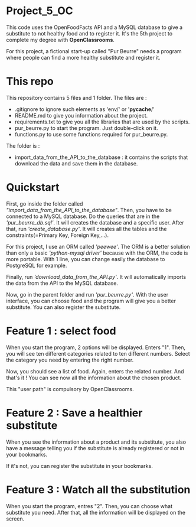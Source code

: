 # Project_5_OC
This code uses the OpenFoodFacts API and a MySQL database to give a substitute to not healthy food and to register it. It's the 5th project to complete my degree with **OpenClassrooms**. 

For this project, a fictional start-up called "Pur Beurre" needs a program where people can find a more healthy substitute and register it.

# This repo
This repository contains 5 files and 1 folder. The files are :
  - .gitignore to ignore such elements as 'env/' or '__pycache__/'
  - README.md to give you information about the project.
  - requirements.txt to give you all the libraries that are used by the scripts.
  - pur_beurre.py to start the program. Just double-click on it.
  - functions.py to use some functions required for pur_beurre.py.

The folder is :
  - import_data_from_the_API_to_the_database : it contains the scripts that download the data and save them in the database.

# Quickstart
First, go inside the folder called *"import_data_from_the_API_to_the_database"*. Then, you have to be connected to a MySQL database. Do the queries that are in the *'pur_beurre_db.sql'*. It will creates the database and a specific user. After that, run *'create_database.py'*. It will creates all the tables and the constraints(=Primary Key, Foreign Key,...).

For this project, I use an ORM called *'peewee'*. The ORM is a better solution than only a basic *'python-mysql driver'* because with the ORM, the code is more portable. With 1 line, you can change easily the database to PostgreSQL for example. 

Finally, run *'download_data_from_the_API.py'*. It will automatically imports the data from the API to the MySQL database.

Now, go in the parent folder and run *'pur_beurre.py'*. With the user interface, you can choose food and the program will give you a better substitute. You can also register the substitute.

# Feature 1 : select food
When you start the program, 2 options will be displayed. Enters "1". Then, you will see ten different categories related to ten different numbers. Select the category you need by entering the right number.

Now, you should see a list of food. Again, enters the related number. And that's it ! You can see now all the information about the chosen product.

This "user path" is compulsory by OpenClassrooms.

# Feature 2 : Save a healthier substitute
When you see the information about a product and its substitute, you also have a message telling you if the substitute is already registered or not in your bookmarks.

If it's not, you can register the substitute in your bookmarks.

# Feature 3 : Watch all the substitution
When you start the program, entres "2". Then, you can choose what substitute you need. After that, all the information will be displayed on the screen.